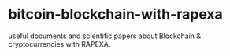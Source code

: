# bitcoin-blockchain-with-rapexa
useful documents and scientific papers about Blockchain &amp; cryptocurrencies with RAPEXA.
